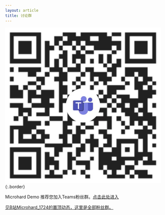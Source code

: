 ```yaml
---
layout: article
title: 讨论群
---
```


![image](/IMG_2888.png){:.border}

Microhard Demo 推荐您加入Teams粉丝群。[点击此处进入](https://teams.live.com/l/invite/FEABWIvHiuVkeDqsQY)

[见B站Microhard_1724的置顶动态，这里是全部粉丝群。](https://m.bilibili.com/space/1684665013?plat_id=1&share_from=space&share_medium=iphone&share_plat=ios&share_session_id=39E50ACB-4538-4693-8B35-7F7F90730A36&share_source=COPY&share_tag=s_i&timestamp=1690424495&unique_k=sNhj8Dr)

